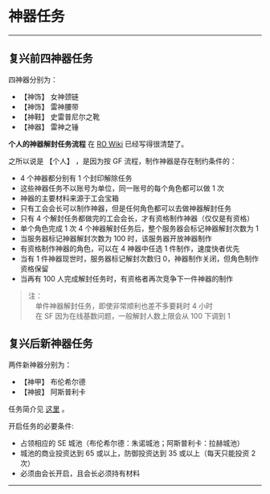 # 神器任务

------

## 复兴前四神器任务

四神器分别为：
- 【神饰】 女神颈链
- 【神饰】 雷神腰带
- 【神鞋】 史雷普尼尔之靴
- 【神器】 雷神之锤

**个人的神器解封任务流程** 在 [RO Wiki](https://rowiki.net/God_Item_Quests#.E7.A5.9E.E5.99.A8.E5.88.B6.E4.BD.9C) 已经写得很清楚了。

之所以说是 【个人】 ，是因为按 GF 流程，制作神器是存在制约条件的：

- 4 个神器都分别有 1 个封印解除任务
- 这些神器任务不以账号为单位，同一账号的每个角色都可以做 1 次
- 神器的主要材料来源于工会宝箱
- 只有工会会长可以制作神器，但是任何角色都可以去做神器解封任务
- 只有 4 个解封任务都做完的工会会长，才有资格制作神器（仅仅是有资格）
- 单个角色完成 1 次 4 个神器解封任务后，整个服务器会标记神器解封次数为 1
- 当服务器标记神器解封次数为 100 时，该服务器开放神器制作
- 有资格制作神器的角色，可以在 4 神器中任选 1 件制作，速度快者优先
- 当有 1 件神器现世时，服务器标记解封次数归 0，神器制作关闭，但角色制作资格保留
- 当再有 100 人完成解封任务时，有资格者再次竞争下一件神器的制作

> 注：
<br/>　单件神器解封任务，即使非常顺利也差不多要耗时 4 小时
<br/>　在 SF 因为在线基数问题，一般解封人数上限会从 100 下调到 1


## 复兴后新神器任务

两件新神器分别为：
- 【神甲】 布伦希尔德
- 【神披】 阿斯普利卡

任务简介见 [这里](http://bbs.rohome.net/thread-994154-1-1.html) 。

开启任务的必要条件:

- 占领相应的 SE 城池（布伦希尔德：朱诺城池；阿斯普利卡：拉赫城池）
- 城池的商业投资达到 65 或以上，防御投资达到 35 或以上（每天只能投资 2 次）
- 必须由会长开启，且会长必须持有材料

------